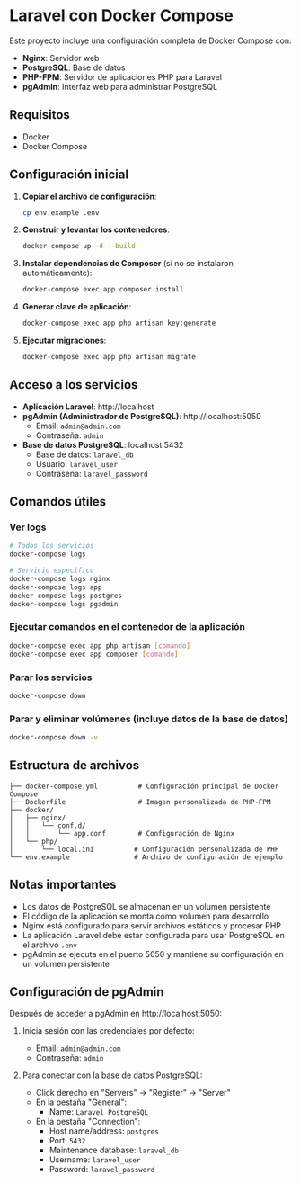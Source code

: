# Laravel con Docker Compose

Este proyecto incluye una configuración completa de Docker Compose con:
- **Nginx**: Servidor web
- **PostgreSQL**: Base de datos
- **PHP-FPM**: Servidor de aplicaciones PHP para Laravel
- **pgAdmin**: Interfaz web para administrar PostgreSQL

## Requisitos

- Docker
- Docker Compose

## Configuración inicial

1. **Copiar el archivo de configuración**:
   ```bash
   cp env.example .env
   ```

2. **Construir y levantar los contenedores**:
   ```bash
   docker-compose up -d --build
   ```

3. **Instalar dependencias de Composer** (si no se instalaron automáticamente):
   ```bash
   docker-compose exec app composer install
   ```

4. **Generar clave de aplicación**:
   ```bash
   docker-compose exec app php artisan key:generate
   ```

5. **Ejecutar migraciones**:
   ```bash
   docker-compose exec app php artisan migrate
   ```

## Acceso a los servicios

- **Aplicación Laravel**: http://localhost
- **pgAdmin (Administrador de PostgreSQL)**: http://localhost:5050
  - Email: `admin@admin.com`
  - Contraseña: `admin`
- **Base de datos PostgreSQL**: localhost:5432
  - Base de datos: `laravel_db`
  - Usuario: `laravel_user`
  - Contraseña: `laravel_password`

## Comandos útiles

### Ver logs
```bash
# Todos los servicios
docker-compose logs

# Servicio específico
docker-compose logs nginx
docker-compose logs app
docker-compose logs postgres
docker-compose logs pgadmin
```

### Ejecutar comandos en el contenedor de la aplicación
```bash
docker-compose exec app php artisan [comando]
docker-compose exec app composer [comando]
```

### Parar los servicios
```bash
docker-compose down
```

### Parar y eliminar volúmenes (incluye datos de la base de datos)
```bash
docker-compose down -v
```

## Estructura de archivos

```
├── docker-compose.yml          # Configuración principal de Docker Compose
├── Dockerfile                  # Imagen personalizada de PHP-FPM
├── docker/
│   ├── nginx/
│   │   └── conf.d/
│   │       └── app.conf        # Configuración de Nginx
│   └── php/
│       └── local.ini          # Configuración personalizada de PHP
└── env.example                # Archivo de configuración de ejemplo
```

## Notas importantes

- Los datos de PostgreSQL se almacenan en un volumen persistente
- El código de la aplicación se monta como volumen para desarrollo
- Nginx está configurado para servir archivos estáticos y procesar PHP
- La aplicación Laravel debe estar configurada para usar PostgreSQL en el archivo `.env`
- pgAdmin se ejecuta en el puerto 5050 y mantiene su configuración en un volumen persistente

## Configuración de pgAdmin

Después de acceder a pgAdmin en http://localhost:5050:

1. Inicia sesión con las credenciales por defecto:
   - Email: `admin@admin.com`
   - Contraseña: `admin`

2. Para conectar con la base de datos PostgreSQL:
   - Click derecho en "Servers" → "Register" → "Server"
   - En la pestaña "General":
     - Name: `Laravel PostgreSQL`
   - En la pestaña "Connection":
     - Host name/address: `postgres`
     - Port: `5432`
     - Maintenance database: `laravel_db`
     - Username: `laravel_user`
     - Password: `laravel_password` 